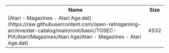 <table>
<tr><th>Name</th><th>Size</th></tr>
<tr><td>[Atari - Magazines - Atari Age.dat](https://raw.githubusercontent.com/open-retrogaming-archive/dat-catalog/main/root/basic/TOSEC-PIX/Atari/Magazines/Atari Age/Atari - Magazines - Atari Age.dat)</td><td>4532</td></tr>
</table>
